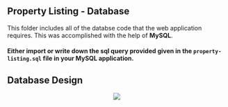 ## Property Listing - Database
This folder includes all of the databse code that the web application requires. This was accomplished with the help of **MySQL**.  

#### Either import or write down the sql query provided given in the `property-listing.sql` file in your MySQL application.

## Database Design
<p align="center">
  <img src="https://raw.githubusercontent.com/parithoshpoojary/property-listing/master/master/database/DB%20Design.JPG" />
</p>







































